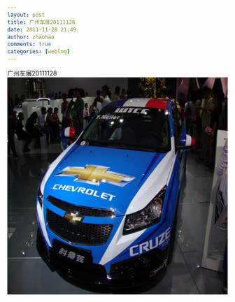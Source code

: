 ```yaml
---
layout: post
title: 广州车展20111128
date: 2011-11-28 21:49
author: zhaohao
comments: true
categories: [weblog]
---
```

广州车展20111128
<a href="/Resource/tumblr_lvmugtceyt1qktd12o1_1280.jpg"><img src="/Resource/tumblr_lvmugtceyt1qktd12o1_1280.jpg" alt="tumblr_lvmugtceyt1qktd12o1_1280" width="662" height="497" class="alignnone size-full wp-image-10391" /></a>
